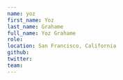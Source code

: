 ```yaml
---
name: yoz
first_name: Yoz
last_name: Grahame
full_name: Yoz Grahame
role:
location: San Francisco, California
github:
twitter:
team:
---
```


